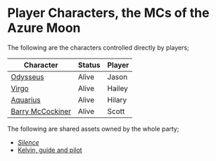 # Player Characters, the MCs of the Azure Moon
The following are the characters controlled directly by players;

| Character | Status | Player |
| --------- | ------ | ------ |
| [Odysseus](../Odysseus) | Alive | Jason
| [Virgo](../Virgo) | Alive | Hailey |
| [Aquarius](../Aquarius) | Alive | Hilary |
| [Barry McCockiner](../BarryMccockiner) | Alive | Scott |

The following are shared assets owned by the whole party;
* [*Silence*](../../Factions/Silence)
* [Kelvin, guide and pilot](../Kelvin)